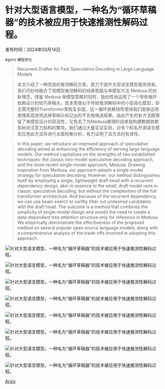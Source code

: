 # 针对大型语言模型，一种名为“循环草稿器”的技术被应用于快速推测性解码过程。

发布时间：2024年03月14日

`Agent` `模型优化`

> Recurrent Drafter for Fast Speculative Decoding in Large Language Models

> 本文介绍了一种改良的推测解码方案，致力于提升大型语言模型服务效率。我们巧妙地融合了双模型推测解码的经典思路与单模型方法 Medusa 的创新理念，借鉴 Medusa 单模型策略的同时，独创性地运用了一个带有循环依赖设计的轻巧草稿头，其本质类似于传统推测解码中的小型简化模型，却无需完整的Transformer架构复杂度。这一循环依赖特性使得我们能够运用束搜索高效筛选掉草稿头标记出的不合格候选结果。由此产生的新方法既保留了单模型设计的简洁性，又免去了为Medusa推理阶段单独构建数据依赖型树状注意力结构的繁琐。我们通过大量实证实验，对多个知名开源语言模型应用此方法并进行全面权衡分析，有力证明了该方法的有效性。

> In this paper, we introduce an improved approach of speculative decoding aimed at enhancing the efficiency of serving large language models. Our method capitalizes on the strengths of two established techniques: the classic two-model speculative decoding approach, and the more recent single-model approach, Medusa. Drawing inspiration from Medusa, our approach adopts a single-model strategy for speculative decoding. However, our method distinguishes itself by employing a single, lightweight draft head with a recurrent dependency design, akin in essence to the small, draft model uses in classic speculative decoding, but without the complexities of the full transformer architecture. And because of the recurrent dependency, we can use beam search to swiftly filter out undesired candidates with the draft head. The outcome is a method that combines the simplicity of single-model design and avoids the need to create a data-dependent tree attention structure only for inference in Medusa. We empirically demonstrate the effectiveness of the proposed method on several popular open source language models, along with a comprehensive analysis of the trade-offs involved in adopting this approach.

![针对大型语言模型，一种名为“循环草稿器”的技术被应用于快速推测性解码过程。](../../../paper_images/2403.09919/x1.png)

![针对大型语言模型，一种名为“循环草稿器”的技术被应用于快速推测性解码过程。](../../../paper_images/2403.09919/x2.png)

![针对大型语言模型，一种名为“循环草稿器”的技术被应用于快速推测性解码过程。](../../../paper_images/2403.09919/x3.png)

![针对大型语言模型，一种名为“循环草稿器”的技术被应用于快速推测性解码过程。](../../../paper_images/2403.09919/x4.png)

![针对大型语言模型，一种名为“循环草稿器”的技术被应用于快速推测性解码过程。](../../../paper_images/2403.09919/x5.png)

![针对大型语言模型，一种名为“循环草稿器”的技术被应用于快速推测性解码过程。](../../../paper_images/2403.09919/x6.png)

![针对大型语言模型，一种名为“循环草稿器”的技术被应用于快速推测性解码过程。](../../../paper_images/2403.09919/x7.png)

![针对大型语言模型，一种名为“循环草稿器”的技术被应用于快速推测性解码过程。](../../../paper_images/2403.09919/x8.png)

[Arxiv](https://arxiv.org/abs/2403.09919)